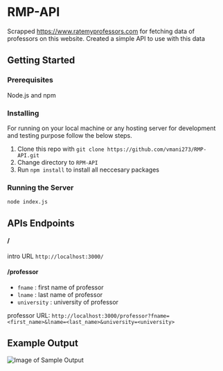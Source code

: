 # RMP-API
Scrapped https://www.ratemyprofessors.com for fetching data of professors on this website. Created a simple API to use with this data

## Getting Started

### Prerequisites
Node.js and npm

### Installing
For running on your local machine or any hosting server for development and testing purpose follow the below steps.

1) Clone this repo with ```git clone https://github.com/vmani273/RMP-API.git```
2) Change directory to ```RPM-API```
3) Run ```npm install``` to install all neccesary packages

### Running the Server
```node index.js```


## APIs Endpoints

#### /
intro URL `http://localhost:3000/`

#### /professor
* `fname` : first name of professor
* `lname` : last name of professor
* `university` : university of professor

professor URL: ```http://localhost:3000/professor?fname=<first_name>&lname=<last_name>&university=<university>```

## Example Output

![Image of Sample Output](https://github.com/vmani273/RMP-API/blob/master/Sample%20Output.png)


